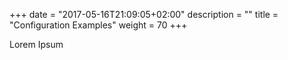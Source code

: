 +++
date = "2017-05-16T21:09:05+02:00"
description = ""
title = "Configuration Examples"
weight = 70
+++

Lorem Ipsum
